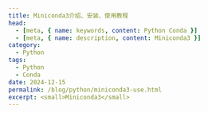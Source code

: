 ```yaml
---
title: Miniconda3介绍、安装、使用教程
head:
  - [meta, { name: keywords, content: Python Conda }]
  - [meta, { name: description, content: Miniconda3 }]
category:
  - Python
tags:
  - Python
  - Conda
date: 2024-12-15
permalink: /blog/python/miniconda3-use.html
excerpt: <small>Miniconda3</small>
---
```

